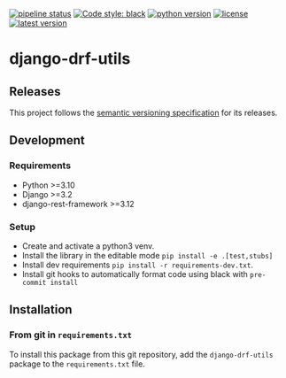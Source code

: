 [![pipeline status](https://gitlab.com/biomedit/django-drf-utils/badges/main/pipeline.svg)](https://gitlab.com/biomedit/django-drf-utils/-/commits/main)
[![Code style: black](https://img.shields.io/badge/code%20style-black-000000.svg)](https://github.com/psf/black)
[![python version](https://img.shields.io/pypi/pyversions/django-drf-utils.svg)](https://pypi.org/project/django-drf-utils)
[![license](https://img.shields.io/badge/License-LGPLv3-blue.svg)](https://www.gnu.org/licenses/lgpl-3.0)
[![latest version](https://img.shields.io/pypi/v/django-drf-utils.svg)](https://pypi.org/project/django-drf-utils)

# django-drf-utils

## Releases

This project follows the [semantic versioning specification](https://semver.org/) for its releases.

## Development

### Requirements

- Python >=3.10
- Django >=3.2
- django-rest-framework >=3.12

### Setup

- Create and activate a python3 venv.
- Install the library in the editable mode `pip install -e .[test,stubs]`
- Install dev requirements `pip install -r requirements-dev.txt`.
- Install git hooks to automatically format code using black with `pre-commit install`

## Installation

### From git in `requirements.txt`

To install this package from this git repository, add the `django-drf-utils` package to the `requirements.txt` file.
